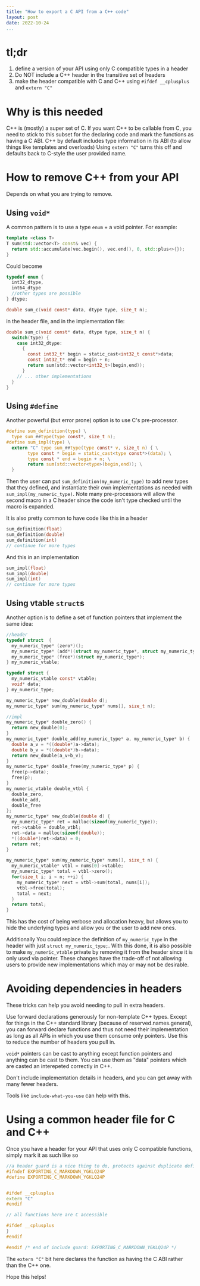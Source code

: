 ```yaml
---
title: "How to export a C API from a C++ code"
layout: post
date: 2022-10-24
...
```


# tl;dr


1. define a version of your API using only C compatible types in a header
2. Do NOT include a C++ header in the transitive set of headers
3. make the header compatible with C and C++ using `#ifdef __cplusplus` and `extern "C"`

# Why is this needed

C++ is (mostly) a super set of C.  If you want C++ to be callable from C, you
need to stick to this subset for the declaring code and mark the functions as
having a C ABI. C++ by default includes type information in its ABI (to allow
things like templates and overloads) Using `extern "C"` turns this off and
defaults back to C-style the user provided name.

# How to remove C++ from your API

Depends on what you are trying to remove.

## Using `void*`

A common pattern is to use a type `enum` + a void pointer.  For example:

```cpp
template <class T>
T sum(std::vector<T> const& vec) {
  return std::accumulate(vec.begin(), vec.end(), 0, std::plus<>{});
}
```

Could become

```c
typedef enum {
  int32_dtype,
  int64_dtype
  //other types are possible
} dtype;

double sum_c(void const* data, dtype type, size_t n);
```

in the header file, and in the implementation file:

```c
double sum_c(void const* data, dtype type, size_t n) {
  switch(type) {
    case int32_dtype:
      {
        const int32_t* begin = static_cast<int32_t const*>data;
        const int32_t* end = begin + n;
        return sum(std::vector<int32_t>(begin,end));
      }
    // ... other implementations
  }
}
```

## Using `#define`

Another powerful (but error prone) option is to use C's pre-processor.

```c
#define sum_definition(type) \
  type sum_##type(type const*, size_t n);
#define sum_impl(type) \
  extern "C" type sum_##type(type const* v, size_t n) { \
        type const * begin = static_cast<type const*>(data); \
        type const * end = begin + n; \
        return sum(std::vector<type>(begin,end)); \
  }
```

Then the user can put `sum_definition(my_numeric_type)` to add new types that they defined,
and instantiate their own implementations as needed with `sum_impl(my_numeric_type)`.  Note
many pre-processors will allow the second macro in a C header since the code
isn't type checked until the macro is expanded.

It is also pretty common to have code like this in a header

```cpp
sum_definition(float)
sum_definition(double)
sum_definition(int)
// continue for more types
```

And this in an implementation

```cpp
sum_impl(float)
sum_impl(double)
sum_impl(int)
// continue for more types
```

## Using vtable `struct`s

Another option is to define a set of function pointers that implement the same idea:
```c
//header
typedef struct  {
  my_numeric_type* (zero*)();
  my_numeric_type* (add*)(struct my_numeric_type*, struct my_numeric_type*);
  my_numeric_type* (free*)(struct my_numeric_type*);
} my_numeric_vtable;

typedef struct {
  my_numeric_vtable const* vtable;
  void* data;
} my_numeric_type;

my_numeric_type* new_double(double d);
my_numeric_type* sum(my_numeric_type* nums[], size_t n);

//impl
my_numeric_type* double_zero() {
  return new_double(0);
}
my_numeric_type* double_add(my_numeric_type* a, my_numeric_type* b) {
  double a_v = *((double*)a->data);
  double b_v = *((double*)b->data);
  return new_double(a_v+b_v);
}
my_numeric_type* double_free(my_numeric_type* p) {
  free(p->data);
  free(p);
}
my_numeric_vtable double_vtbl {
  double_zero,
  double_add,
  double_free
};
my_numeric_type* new_double(double d) {
  my_numeric_type* ret = malloc(sizeof(my_numeric_type));
  ret->vtable = double_vtbl;
  ret->data = malloc(sizeof(double));
  *((double*)ret->data) = 0;
  return ret;
}

my_numeric_type* sum(my_numeric_type* nums[], size_t n) {
  my_numeric_vtable* vtbl = nums[0]->vtable;
  my_numeric_type* total = vtbl->zero();
  for(size_t i; i < n; ++i) {
    my_numeric_type* next = vtbl->sum(total, nums[i]);
    vtbl->free(total);
    total = next;
  }
  return total;
}
```

This has the cost of being verbose and allocation heavy, but allows you to hide
the underlying types and allow you or the user to add new ones.

Additionally You could replace the definition of `my_numeric_type` in the
header with just `struct my_numeric_type;`.  With this done, it is also
possible to make `my_numeric_vtable` private by removing it from the header
since it is only used via pointer.    These changes have the trade-off
of not allowing users to provide new implementations which may or
may not be desirable.

# Avoiding dependencies in headers

These tricks can help you avoid needing to pull in extra headers.

Use forward declarations generously for non-template C++ types. Except for
things in the C++ standard library (because of reserved.names.general), you can
forward declare functions and thus not need their implementation as long as all
APIs in which you use them consume only pointers.  Use this to reduce the number 
of headers you pull in.

`void*` pointers can be cast to anything except function pointers and anything
can be cast to them.  You can use them as "data" pointers which are casted an
interepeted correctly in C++.

Don't include implementation details in headers, and you can get away with many fewer headers.

Tools like `include-what-you-use` can help with this.

# Using a common header file for C and C++

Once you have a header for your API that uses only C compatible functions, simply mark it as such like so


```cpp
//a header guard is a nice thing to do, protects against duplicate definitions
#ifndef EXPORTING_C_MARKDOWN_YGKLQ24P
#define EXPORTING_C_MARKDOWN_YGKLQ24P


#ifdef __cplusplus
extern "C"
#endif

// all functions here are C accessible

#ifdef __cplusplus
}
#endif

#endif /* end of include guard: EXPORTING_C_MARKDOWN_YGKLQ24P */

```


The `extern "C"` bit here declares the function as having the C ABI rather than the C++ one.


Hope this helps!
